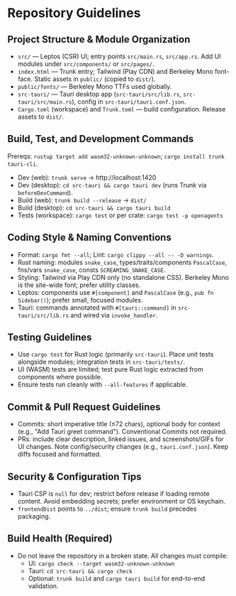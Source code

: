 # Repository Guidelines

## Project Structure & Module Organization
- `src/` — Leptos (CSR) UI; entry points `src/main.rs`, `src/app.rs`. Add UI modules under `src/components/` or `src/pages/`.
- `index.html` — Trunk entry; Tailwind (Play CDN) and Berkeley Mono font-face. Static assets in `public/` (copied to `dist/`).
- `public/fonts/` — Berkeley Mono TTFs used globally.
- `src-tauri/` — Tauri desktop app (`src-tauri/src/lib.rs`, `src-tauri/src/main.rs`), config in `src-tauri/tauri.conf.json`.
- `Cargo.toml` (workspace) and `Trunk.toml` — build configuration. Release assets to `dist/`.

## Build, Test, and Development Commands
Prereqs: `rustup target add wasm32-unknown-unknown`; `cargo install trunk tauri-cli`.
- Dev (web): `trunk serve` → http://localhost:1420
- Dev (desktop): `cd src-tauri && cargo tauri dev` (runs Trunk via `beforeDevCommand`).
- Build (web): `trunk build --release` → `dist/`
- Build (desktop): `cd src-tauri && cargo tauri build`
- Tests (workspace): `cargo test` or per crate: `cargo test -p openagents`

## Coding Style & Naming Conventions
- Format: `cargo fmt --all`; Lint: `cargo clippy --all -- -D warnings`.
- Rust naming: modules `snake_case`, types/traits/components `PascalCase`, fns/vars `snake_case`, consts `SCREAMING_SNAKE_CASE`.
- Styling: Tailwind via Play CDN only (no standalone CSS). Berkeley Mono is the site-wide font; prefer utility classes.
- Leptos: components use `#[component]` and `PascalCase` (e.g., `pub fn Sidebar()`); prefer small, focused modules.
- Tauri: commands annotated with `#[tauri::command]` in `src-tauri/src/lib.rs` and wired via `invoke_handler`.

## Testing Guidelines
- Use `cargo test` for Rust logic (primarily `src-tauri`). Place unit tests alongside modules; integration tests in `src-tauri/tests/`.
- UI (WASM) tests are limited; test pure Rust logic extracted from components where possible.
- Ensure tests run cleanly with `--all-features` if applicable.

## Commit & Pull Request Guidelines
- Commits: short imperative title (≤72 chars), optional body for context (e.g., "Add Tauri greet command"). Conventional Commits not required.
- PRs: include clear description, linked issues, and screenshots/GIFs for UI changes. Note config/security changes (e.g., `tauri.conf.json`). Keep diffs focused and formatted.

## Security & Configuration Tips
- Tauri CSP is `null` for dev; restrict before release if loading remote content. Avoid embedding secrets; prefer environment or OS keychain.
- `frontendDist` points to `../dist`; ensure `trunk build` precedes packaging.

## Build Health (Required)
- Do not leave the repository in a broken state. All changes must compile:
  - UI: `cargo check --target wasm32-unknown-unknown`
  - Tauri: `cd src-tauri && cargo check`
  - Optional: `trunk build` and `cargo tauri build` for end-to-end validation.
